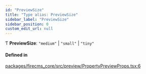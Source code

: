 ```yaml
---
id: "PreviewSize"
title: "Type alias: PreviewSize"
sidebar_label: "PreviewSize"
sidebar_position: 0
custom_edit_url: null
---
```


Ƭ **PreviewSize**: ``"medium"`` \| ``"small"`` \| ``"tiny"``

#### Defined in

[packages/firecms_core/src/preview/PropertyPreviewProps.tsx:6](https://github.com/FireCMSco/firecms/blob/d45f3739/packages/firecms_core/src/preview/PropertyPreviewProps.tsx#L6)
